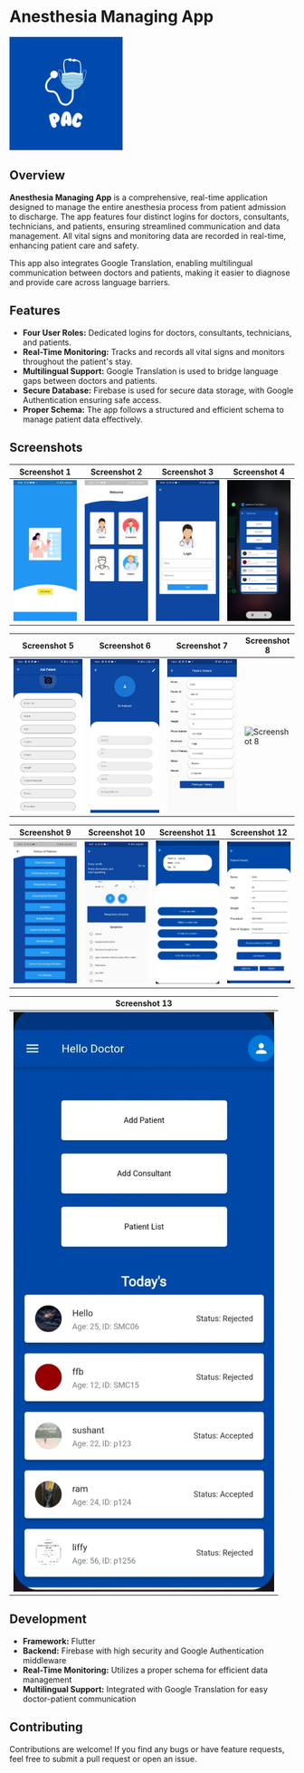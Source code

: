 # Anesthesia Managing App

<img src="https://github.com/sai12092003/Anesthesia-DoctorApp/blob/main/PUFF.png?raw=true" alt="Anesthesia Managing App" width="200"/>

## Overview

**Anesthesia Managing App** is a comprehensive, real-time application designed to manage the entire anesthesia process from patient admission to discharge. The app features four distinct logins for doctors, consultants, technicians, and patients, ensuring streamlined communication and data management. All vital signs and monitoring data are recorded in real-time, enhancing patient care and safety.

This app also integrates Google Translation, enabling multilingual communication between doctors and patients, making it easier to diagnose and provide care across language barriers.

## Features

- **Four User Roles:** Dedicated logins for doctors, consultants, technicians, and patients.
- **Real-Time Monitoring:** Tracks and records all vital signs and monitors throughout the patient's stay.
- **Multilingual Support:** Google Translation is used to bridge language gaps between doctors and patients.
- **Secure Database:** Firebase is used for secure data storage, with Google Authentication ensuring safe access.
- **Proper Schema:** The app follows a structured and efficient schema to manage patient data effectively.

## Screenshots

| Screenshot 1 | Screenshot 2 | Screenshot 3 | Screenshot 4 |
|--------------|--------------|--------------|--------------|
| ![Screenshot 1](https://github.com/sai12092003/Anesthesia-DoctorApp/blob/main/1.jpeg?raw=true) | ![Screenshot 2](https://github.com/sai12092003/Anesthesia-DoctorApp/blob/main/2.jpeg?raw=true) | ![Screenshot 3](https://github.com/sai12092003/Anesthesia-DoctorApp/blob/main/3.jpeg?raw=true) | ![Screenshot 4](https://github.com/sai12092003/Anesthesia-DoctorApp/blob/main/4.jpeg?raw=true) |

| Screenshot 5 | Screenshot 6 | Screenshot 7 | Screenshot 8 |
|--------------|--------------|--------------|--------------|
| ![Screenshot 5](https://github.com/sai12092003/Anesthesia-DoctorApp/blob/main/5.jpeg?raw=true) | ![Screenshot 6](https://github.com/sai12092003/Anesthesia-DoctorApp/blob/main/6.jpeg?raw=true) | ![Screenshot 7](https://github.com/sai12092003/Anesthesia-DoctorApp/blob/main/7.jpeg?raw=true) | ![Screenshot 8](https://github.com/sai12092003/Anesthesia-DoctorApp/blob/main/8.jpeg?raw=true) |

| Screenshot 9 | Screenshot 10 | Screenshot 11 | Screenshot 12 |
|--------------|--------------|--------------|--------------|
| ![Screenshot 9](https://github.com/sai12092003/Anesthesia-DoctorApp/blob/main/9.jpeg?raw=true) | ![Screenshot 10](https://github.com/sai12092003/Anesthesia-DoctorApp/blob/main/10.jpeg?raw=true) | ![Screenshot 11](https://github.com/sai12092003/Anesthesia-DoctorApp/blob/main/11.jpeg?raw=true) | ![Screenshot 12](https://github.com/sai12092003/Anesthesia-DoctorApp/blob/main/12.jpeg?raw=true) |

| Screenshot 13 |
|--------------|
| ![Screenshot 13](https://github.com/sai12092003/Anesthesia-DoctorApp/blob/main/13.jpeg?raw=true) |

## Development

- **Framework:** Flutter
- **Backend:** Firebase with high security and Google Authentication middleware
- **Real-Time Monitoring:** Utilizes a proper schema for efficient data management
- **Multilingual Support:** Integrated with Google Translation for easy doctor-patient communication

## Contributing

Contributions are welcome! If you find any bugs or have feature requests, feel free to submit a pull request or open an issue.

